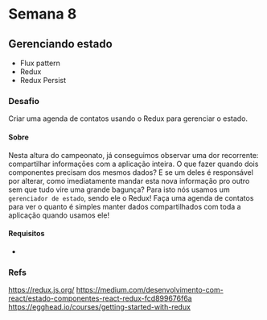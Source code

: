 # Semana 8

## Gerenciando estado

- Flux pattern
- Redux
- Redux Persist

### Desafio

Criar uma agenda de contatos usando o Redux para gerenciar o estado.

#### Sobre

Nesta altura do campeonato, já conseguimos observar uma dor recorrente: compartilhar informaçōes com a aplicação inteira.
O que fazer quando dois componentes precisam dos mesmos dados? E se um deles é responsável por alterar, como imediatamente mandar esta nova informação pro outro sem que tudo vire uma grande bagunça?
Para isto nós usamos um `gerenciador de estado`, sendo ele o Redux! Faça uma agenda de contatos para ver o quanto é simples manter dados compartilhados com toda a aplicação quando usamos ele!

#### Requisitos

-

### Refs

https://redux.js.org/
https://medium.com/desenvolvimento-com-react/estado-componentes-react-redux-fcd899676f6a
https://egghead.io/courses/getting-started-with-redux
